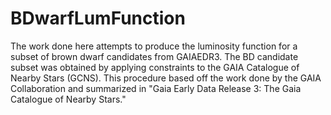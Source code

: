 # BDwarfLumFunction
The work done here attempts to produce the luminosity function for a subset of brown dwarf candidates from GAIAEDR3. The BD candidate subset was obtained by applying constraints to the GAIA Catalogue of Nearby Stars (GCNS). This procedure based off the work done by the GAIA Collaboration and summarized in "Gaia Early Data Release 3: The Gaia Catalogue of Nearby Stars."
